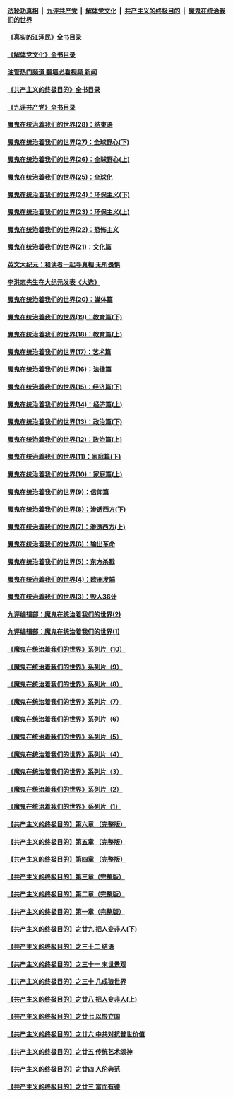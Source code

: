 ####  [法轮功真相](../../../../basic/blob/master/README.md?t=08011401) &nbsp;|&nbsp; [九评共产党](../../../../9ping.md/blob/master/README.md?t=08011401) &nbsp;|&nbsp; [解体党文化](../../../../jtdwh.md/blob/master/README.md?t=08011401)  &nbsp;|&nbsp; [共产主义的终极目的](../../../../gczydzjmd.md/blob/master/README.md?t=08011401) &nbsp;|&nbsp; [魔鬼在统治我们的世界](../../../../mgztzwmdsj.md/blob/master/README.md?t=08011401) 

#### [《真实的江泽民》全书目录](../pages/nsc422/n13721399.md?t=08011401) 

#### [《解体党文化》全书目录](../pages/nsc422/n13721157.md?t=08011401) 

#### [油管热门频道 翻墙必看视频 新闻](http://45.76.130.85:81/youtube.html?08011401)

#### [《共产主义的终极目的》全书目录](../pages/nsc422/n13721048.md?t=08011401) 

#### [《九评共产党》全书目录](../pages/nsc422/n13708085.md?t=08011401) 

#### [魔鬼在统治着我们的世界(28)：结束语](../pages/nsc422/n10936246.md?t=08011401) 

#### [魔鬼在统治着我们的世界(27)：全球野心(下)](../pages/nsc422/n10928319.md?t=08011401) 

#### [魔鬼在统治着我们的世界(26)：全球野心(上)](../pages/nsc422/n10900318.md?t=08011401) 

#### [魔鬼在统治着我们的世界(25)：全球化](../pages/nsc422/n10788205.md?t=08011401) 

#### [魔鬼在统治着我们的世界(24)：环保主义(下)](../pages/nsc422/n10695307.md?t=08011401) 

#### [魔鬼在统治着我们的世界(23)：环保主义(上)](../pages/nsc422/n10688613.md?t=08011401) 

#### [魔鬼在统治着我们的世界(22)：恐怖主义](../pages/nsc422/n10614727.md?t=08011401) 

#### [魔鬼在统治着我们的世界(21)：文化篇](../pages/nsc422/n10597706.md?t=08011401) 

#### [英文大纪元：和读者一起寻真相 无所畏惧](../pages/nsc422/n12542027.md?t=08011401) 

#### [李洪志先生在大纪元发表《大选》](../pages/nsc422/n12534746.md?t=08011401) 

#### [魔鬼在统治着我们的世界(20)：媒体篇](../pages/nsc422/n10586579.md?t=08011401) 

#### [魔鬼在统治着我们的世界(19)：教育篇(下)](../pages/nsc422/n10564808.md?t=08011401) 

#### [魔鬼在统治着我们的世界(18)：教育篇(上)](../pages/nsc422/n10526970.md?t=08011401) 

#### [魔鬼在统治着我们的世界(17)：艺术篇](../pages/nsc422/n10499093.md?t=08011401) 

#### [魔鬼在统治着我们的世界(16)：法律篇](../pages/nsc422/n10485969.md?t=08011401) 

#### [魔鬼在统治着我们的世界(15)：经济篇(下)](../pages/nsc422/n10469975.md?t=08011401) 

#### [魔鬼在统治着我们的世界(14)：经济篇(上)](../pages/nsc422/n10457370.md?t=08011401) 

#### [魔鬼在统治着我们的世界(13)：政治篇(下)](../pages/nsc422/n10448270.md?t=08011401) 

#### [魔鬼在统治着我们的世界(12)：政治篇(上)](../pages/nsc422/n10444576.md?t=08011401) 

#### [魔鬼在统治着我们的世界(11)：家庭篇(下)](../pages/nsc422/n10440961.md?t=08011401) 

#### [魔鬼在统治着我们的世界(10)：家庭篇(上)](../pages/nsc422/n10435448.md?t=08011401) 

#### [魔鬼在统治着我们的世界(9)：信仰篇](../pages/nsc422/n10432159.md?t=08011401) 

#### [魔鬼在统治着我们的世界(8)：渗透西方(下)](../pages/nsc422/n10429603.md?t=08011401) 

#### [魔鬼在统治着我们的世界(7)：渗透西方(上)](../pages/nsc422/n10426013.md?t=08011401) 

#### [魔鬼在统治着我们的世界(6)：输出革命](../pages/nsc422/n10421536.md?t=08011401) 

#### [魔鬼在统治着我们的世界(5)：东方杀戮](../pages/nsc422/n10417707.md?t=08011401) 

#### [魔鬼在统治着我们的世界(4)：欧洲发端](../pages/nsc422/n10414890.md?t=08011401) 

#### [魔鬼在统治着我们的世界(3)：毁人36计](../pages/nsc422/n10411583.md?t=08011401) 

#### [九评编辑部：魔鬼在统治着我们的世界(2)](../pages/nsc422/n10410036.md?t=08011401) 

#### [九评编辑部：魔鬼在统治着我们的世界(1)](../pages/nsc422/n10406825.md?t=08011401) 

#### [《魔鬼在统治着我们的世界》系列片（10）](../pages/nsc422/n12292670.md?t=08011401) 

#### [《魔鬼在统治着我们的世界》系列片（9）](../pages/nsc422/n12290859.md?t=08011401) 

#### [《魔鬼在统治着我们的世界》系列片（8）](../pages/nsc422/n12287445.md?t=08011401) 

#### [《魔鬼在统治着我们的世界》系列片（7）](../pages/nsc422/n12283425.md?t=08011401) 

#### [《魔鬼在统治着我们的世界》系列片（6）](../pages/nsc422/n12282314.md?t=08011401) 

#### [《魔鬼在统治着我们的世界》系列片（5）](../pages/nsc422/n12281419.md?t=08011401) 

#### [《魔鬼在统治着我们的世界》系列片（4）](../pages/nsc422/n12274024.md?t=08011401) 

#### [《魔鬼在统治着我们的世界》系列片（3）](../pages/nsc422/n12271322.md?t=08011401) 

#### [《魔鬼在统治着我们的世界》系列片（2）](../pages/nsc422/n12269049.md?t=08011401) 

#### [《魔鬼在统治着我们的世界》系列片（1）](../pages/nsc422/n12267575.md?t=08011401) 

#### [【共产主义的终极目的】第六章 （完整版）](../pages/nsc422/n11428913.md?t=08011401) 

#### [【共产主义的终极目的】第五章 （完整版）](../pages/nsc422/n11428912.md?t=08011401) 

#### [【共产主义的终极目的】第四章 （完整版）](../pages/nsc422/n11428907.md?t=08011401) 

#### [【共产主义的终极目的】第三章（完整版）](../pages/nsc422/n11428848.md?t=08011401) 

#### [【共产主义的终极目的】第二章（完整版）](../pages/nsc422/n11428831.md?t=08011401) 

#### [【共产主义的终极目的】第一章（完整版）](../pages/nsc422/n11417651.md?t=08011401) 

#### [【共产主义的终极目的】之廿九 把人变非人(下)](../pages/nsc422/n11344140.md?t=08011401) 

#### [【共产主义的终极目的】之三十二 结语](../pages/nsc422/n11360535.md?t=08011401) 

#### [【共产主义的终极目的】之三十一 末世景观](../pages/nsc422/n11351129.md?t=08011401) 

#### [【共产主义的终极目的】之三十 几成狼世界](../pages/nsc422/n11348280.md?t=08011401) 

#### [【共产主义的终极目的】之廿八 把人变非人(上)](../pages/nsc422/n11340492.md?t=08011401) 

#### [【共产主义的终极目的】之廿七 以恨立国](../pages/nsc422/n11336944.md?t=08011401) 

#### [【共产主义的终极目的】之廿六 中共对抗普世价值](../pages/nsc422/n11324785.md?t=08011401) 

#### [【共产主义的终极目的】之廿五 传统艺术颂神](../pages/nsc422/n11296396.md?t=08011401) 

#### [【共产主义的终极目的】之廿四 人伦典范](../pages/nsc422/n11296397.md?t=08011401) 

#### [【共产主义的终极目的】之廿三 富而有德](../pages/nsc422/n11283598.md?t=08011401) 

<img src='http://gfw-breaker.win/goodnews/indexes/nsc422.md' width='0px' height='0px'/>
